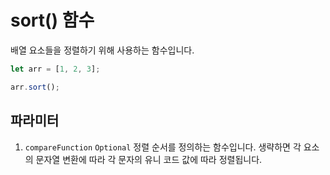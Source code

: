 # sort() 함수
배열 요소들을 정렬하기 위해 사용하는 함수입니다.
```javascript
let arr = [1, 2, 3];

arr.sort();
```

## 파라미터
1. `compareFunction` `Optional`
정렬 순서를 정의하는 함수입니다. 생략하면 각 요소의 문자열 변환에 따라 각 문자의 유니 코드 값에 따라 정렬됩니다.
